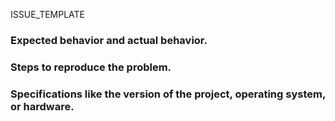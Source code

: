 ISSUE_TEMPLATE

### Expected behavior and actual behavior.


### Steps to reproduce the problem.


### Specifications like the version of the project, operating system, or hardware.


